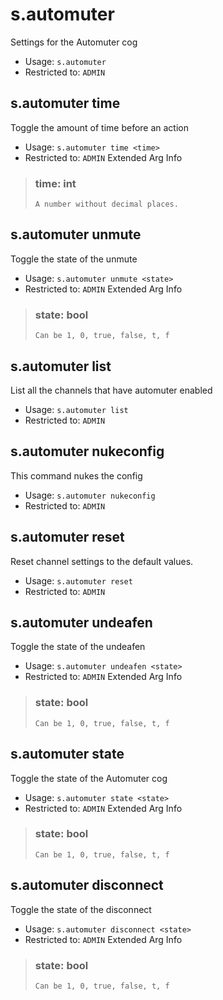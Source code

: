 # s.automuter
Settings for the Automuter cog<br/>
 - Usage: `s.automuter`
 - Restricted to: `ADMIN`
## s.automuter time
Toggle the amount of time before an action<br/>
 - Usage: `s.automuter time <time>`
 - Restricted to: `ADMIN`
Extended Arg Info
> ### time: int
> ```
> A number without decimal places.
> ```
## s.automuter unmute
Toggle the state of the unmute<br/>
 - Usage: `s.automuter unmute <state>`
 - Restricted to: `ADMIN`
Extended Arg Info
> ### state: bool
> ```
> Can be 1, 0, true, false, t, f
> ```
## s.automuter list
List all the channels that have automuter enabled<br/>
 - Usage: `s.automuter list`
 - Restricted to: `ADMIN`
## s.automuter nukeconfig
This command nukes the config<br/>
 - Usage: `s.automuter nukeconfig`
 - Restricted to: `ADMIN`
## s.automuter reset
Reset channel settings to the default values.<br/>
 - Usage: `s.automuter reset`
 - Restricted to: `ADMIN`
## s.automuter undeafen
Toggle the state of the undeafen<br/>
 - Usage: `s.automuter undeafen <state>`
 - Restricted to: `ADMIN`
Extended Arg Info
> ### state: bool
> ```
> Can be 1, 0, true, false, t, f
> ```
## s.automuter state
Toggle the state of the Automuter cog<br/>
 - Usage: `s.automuter state <state>`
 - Restricted to: `ADMIN`
Extended Arg Info
> ### state: bool
> ```
> Can be 1, 0, true, false, t, f
> ```
## s.automuter disconnect
Toggle the state of the disconnect<br/>
 - Usage: `s.automuter disconnect <state>`
 - Restricted to: `ADMIN`
Extended Arg Info
> ### state: bool
> ```
> Can be 1, 0, true, false, t, f
> ```
